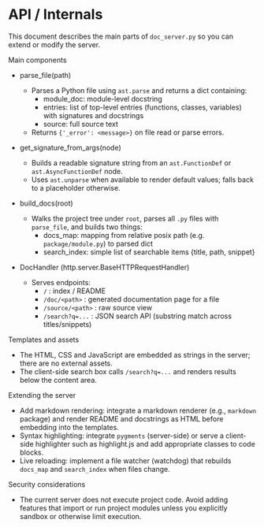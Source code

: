 # API / Internals

This document describes the main parts of `doc_server.py` so you can extend or modify the server.

Main components

- parse_file(path)
  - Parses a Python file using `ast.parse` and returns a dict containing:
    - module_doc: module-level docstring
    - entries: list of top-level entries (functions, classes, variables) with signatures and docstrings
    - source: full source text
  - Returns `{'_error': <message>}` on file read or parse errors.

- get_signature_from_args(node)
  - Builds a readable signature string from an `ast.FunctionDef` or `ast.AsyncFunctionDef` node.
  - Uses `ast.unparse` when available to render default values; falls back to a placeholder otherwise.

- build_docs(root)
  - Walks the project tree under `root`, parses all `.py` files with `parse_file`, and builds two things:
    - docs_map: mapping from relative posix path (e.g. `package/module.py`) to parsed dict
    - search_index: simple list of searchable items {title, path, snippet}

- DocHandler (http.server.BaseHTTPRequestHandler)
  - Serves endpoints:
    - `/` : index / README
    - `/doc/<path>` : generated documentation page for a file
    - `/source/<path>` : raw source view
    - `/search?q=...` : JSON search API (substring match across titles/snippets)

Templates and assets
- The HTML, CSS and JavaScript are embedded as strings in the server; there are no external assets.
- The client-side search box calls `/search?q=...` and renders results below the content area.

Extending the server
- Add markdown rendering: integrate a markdown renderer (e.g., `markdown` package) and render README and
  docstrings as HTML before embedding into the templates.
- Syntax highlighting: integrate `pygments` (server-side) or serve a client-side highlighter such as
  highlight.js and add appropriate classes to code blocks.
- Live reloading: implement a file watcher (watchdog) that rebuilds `docs_map` and `search_index` when files change.

Security considerations
- The current server does not execute project code. Avoid adding features that import or run project modules
  unless you explicitly sandbox or otherwise limit execution.


